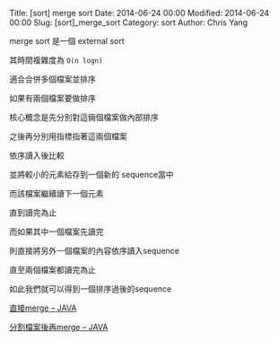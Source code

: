 Title: [sort] merge sort
Date: 2014-06-24 00:00
Modified: 2014-06-24 00:00
Slug: [sort]_merge_sort
Category: sort
Author: Chris Yang

merge sort 是一個 external sort

其時間複雜度為 <code>O(n logn)</code>

適合合併多個檔案並排序

如果有兩個檔案要做排序

核心概念是先分別對這倆個檔案做內部排序

之後再分別用指標指著這兩個檔案

依序讀入後比較

並將較小的元素給存到一個新的 sequence當中

而該檔案繼續讀下一個元素

直到讀完為止

而如果其中一個檔案先讀完

則直接將另外一個檔案的內容依序讀入sequence

直至兩個檔案都讀完為止

如此我們就可以得到一個排序過後的sequence

<a href="https://github.com/yljh21328/code_example/tree/master/SORT/direct_merge_sort" target="_blank">直接merge – JAVA</a>

<a href="https://github.com/yljh21328/code_example/tree/master/SORT/complete_merge_sort" target="_blank">分割檔案後再merge – JAVA</a>

